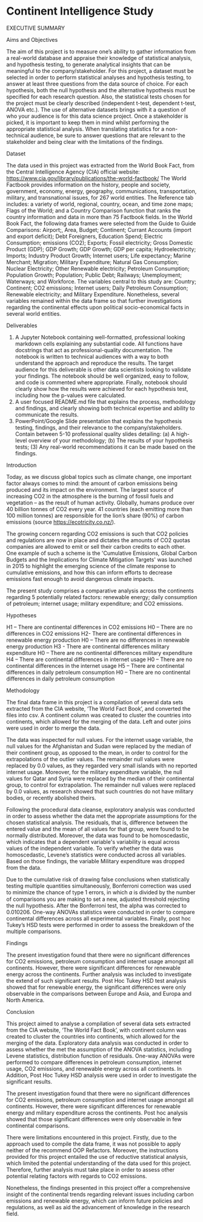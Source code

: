 # Continent Intelligence Study 

EXECUTIVE SUMMARY

Aims and Objectives 

The aim of this project is to measure one’s ability to gather information from a real-world database and appraise their knowledge of statistical analysis, and hypothesis testing, to generate analytical insights that can be meaningful to the company/stakeholder.
For this project, a dataset must be selected in order to perform statistical analyses and hypothesis testing, to answer at least three questions from the data source of choice.
For each hypothesis, both the null hypothesis and the alternative hypothesis must be specified for each research question. Also, the statistical tests chosen for the project must be clearly described (independent t-test, dependent t-test, ANOVA etc.).
The use of alternative datasets brings with it a question of who your audience is for this data science project. Once a stakeholder is picked, it is important to keep them in mind whilst performing the appropriate statistical analysis. When translating statistics for a non-technical audience, be sure to answer questions that are relevant to the stakeholder and being clear with the limitations of the findings.

Dataset

The data used in this project was extracted from the World Book Fact, from the Central Intelligence Agency (CIA) official website: https://www.cia.gov/library/publications/the-world-factbook/
The World Factbook provides information on the history, people and society, government, economy, energy, geography, communications, transportation, military, and transnational issues, for 267 world entities. The Reference tab includes: a variety of world, regional, country, ocean, and time zone maps; Flags of the World; and a Country Comparison function that ranks the country information and data in more than 75 Factbook fields.
In the World Book Fact, the following data frames were selected from the Guide to Guide Comparisons: Airport;, Area, Budget; Continent; Currant Accounts (import and export deficit); Debt Foreigners, Education Spend; Electric Consumption; emissions (CO2); Exports; Fossil electricity; Gross Domestic Product (GDP); GDP Growth; GDP Growth; GDP per capita; Hydroelectricity; Imports; Industry Product Growth; Internet users; Life expectancy; Marine Merchant; Migration; Military Expenditure; Natural Gas Consumption; Nuclear Electricity; Other Renewable electricity; Petroleum Consumption; Population Growth; Population; Public Debt; Railways; Unemployment; Waterways; and Workforce. 
The variables central to this study are: Country; Continent; CO2 emissions; Internet users; Daily Petroleum Consumption; Renewable electricity; and Military Expenditure. Nonetheless, several variables remained within the data frame so that further investigations regarding the continental effects upon political socio-economical facts in several world entities. 


Deliverables

1. A Jupyter Notebook containing well-formatted, professional looking markdown cells explaining any substantial code. All functions have docstrings that act as professional-quality documentation. The notebook is written to technical audiences with a way to both understand the approach and reproduce the results. The target audience for this deliverable is other data scientists looking to validate your findings. The notebook should be well organized, easy to follow, and code is commented where appropriate. Finally, notebook should clearly show how the results were achieved for each hypothesis test, including how the p-values were calculated. 
2. A user focused README.md file that explains the process, methodology and findings, and clearly showing both technical expertise and ability to communicate the results. 
3. PowerPoint/Google Slide presentation that explains the hypothesis testing, findings, and their relevance to the company/stakeholders. Contain between 5-10 professional quality slides detailing: (a) A high-level overview of your methodology; (b) The results of your hypothesis tests; (3) Any real-world recommendations it can be made based on the findings.

Introduction

Today, as we discuss global topics such as climate change, one important factor always comes to mind: the amount of carbon emissions being produced and its impact on the environment. 
The largest source of increasing CO2 in the atmosphere is the burning of fossil fuels and vegetation – as the result of human activity. Globally, humans produce over 40 billion tonnes of CO2 every year. 41 countries (each emitting more than 100 million tonnes) are responsible for the lion’s share (90%) of carbon emissions (source https://ecotricity.co.nz/). 

The growing concern regarding CO2 emissions is such that CO2 policies and regulations are now in place and dictates the amounts of CO2 quotas companies are allowed to emit or sell their carbon credits to each other. One example of such a scheme is the 'Cumulative Emissions, Global Carbon Budgets and the Implications for Climate Mitigation Targets' was launched in 2015 to highlight the emerging science of the climate response to cumulative emissions, and how this can inform efforts to decrease emissions fast enough to avoid dangerous climate impacts. 

The present study comprises a comparative analysis across the continents regarding 5 potentially related factors: renewable energy; daily consumption of petroleum; internet usage; military expenditure; and CO2 emissions. 

Hypotheses 

H1 – There are continental differences in CO2 emissions 
H0 – There are no differences in CO2 emissions 
H2- There are continental differences in renewable energy production 
H0 – There are no differences in renewable energy production
H3 - There are continental differences military expenditure 
H0 – There are no continental differences military expenditure
H4 – There are continental differences in internet usage 
H0 – There are no continental differences in the internet usage
H5 – There are continental differences in daily petroleum consumption 
H0 – There are no continental differences in daily petroleum consumption

Methodology 

The final data frame in this project is a compilation of several data sets extracted from the CIA website, ‘The World Fact Book’, and converted the files into csv. A continent column was created to cluster the countries into continents, which allowed for the merging of the data. Left and outer joins were used in order to merge the data. 

The data was inspected for null values. For the internet usage variable, the null values for the Afghanistan and Sudan were replaced by the median of their continent group, as opposed to the mean, in order to control for the extrapolations of the outlier values. The remainder null values were replaced by 0.0 values, as they regarded very small islands with no reported internet usage. Moreover, for the military expenditure variable, the null values for Qatar and Syria were replaced by the median of their continental group, to control for extrapolation. The remainder null values were replaced by 0.0 values, as research showed that such countries do not have military bodies, or recently abolished theirs. 

Following the procedural data cleanse, exploratory analysis was conducted in order to assess whether the data met the appropriate assumptions for the chosen statistical analysis. The residuals, that is, difference between the entered value and the mean of all values for that group, were found to be normally distributed. Moreover, the data was found to be homoscedastic, which indicates that a dependent variable's variability is equal across values of the independent variable. To verify whether the data was homoscedastic, Levene’s statistics were conducted across all variables. Based on those findings, the variable Military expenditure was dropped from the data. 

Due to the cumulative risk of drawing false conclusions when statistically testing multiple quantities simultaneously, Bonferroni correction was used to minimize the chance of type 1 errors, in which 𝛼 is divided by the number of comparisons you are making to set a new, adjusted threshold rejecting the null hypothesis. After the Bonferroni test, the alpha was corrected to 0.010206. 
One-way ANOVAs statistics were conducted in order to compare continental differences across all experimental variables. Finally, post hoc Tukey’s HSD tests were performed in order to assess the breakdown of the multiple comparisons. 

Findings

The present investigation found that there were no significant differences for CO2 emissions, petroleum consumption and internet usage amongst all continents. However, there were significant differences for renewable energy across the continents. 
Further analysis was included to investigate the extend of such significant results. Post Hoc Tukey HSD test analysis showed that for renewable energy, the significant differences were only observable in the comparisons between Europe and Asia, and Europa and North America. 

Conclusion

This project aimed to analyse a compilation of several data sets extracted from the CIA website, ‘The World Fact Book’, with continent column was created to cluster the countries into continents, which allowed for the merging of the data.
Exploratory data analysis was conducted in order to assess whether the met the assumption of the ANOVA statistics, including Levene statistics, distribution function of residuals. One-way ANOVAs were performed to compare differences in petroleum consumption, internet usage, CO2 emissions, and renewable energy across all continents. In Addition, Post Hoc Tukey HSD analysis were used in order to investigate the significant results. 

The present investigation found that there were no significant differences for CO2 emissions, petroleum consumption and internet usage amongst all continents. However, there were significant differences for renewable energy and military expenditure across the continents. Post hoc analysis showed that those significant differences were only observable in few continental comparisons. 

There were limitations encountered in this project. Firstly, due to the approach used to compile the data frame, it was not possible to apply neither of the recommend OOP Refactors. Moreover, the instructions provided for this project entailed the use of reductive statistical analysis, which limited the potential understanding of the data used for this project. Therefore, further analysis must take place in order to assess other potential relating factors with regards to CO2 emissions. 

Nonetheless, the findings presented in this project offer a comprehensive insight of the continental trends regarding relevant issues including carbon emissions and renewable energy, which can inform future policies and regulations, as well as aid the advancement of knowledge in the research field. 

